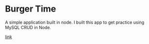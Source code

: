 # Burger Time
A simple application built in node. I built this app to get practice using MySQL CRUD in Node. 


[link](https://tranquil-harbor-10110.herokuapp.com/)
